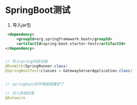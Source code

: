 # SpringBoot测试

1. 导入jar包

```xml
 <dependency>
     <groupId>org.springframework.boot</groupId>
     <artifactId>spring-boot-starter-test</artifactId>
</dependency>
```

```java

// 导入spring的启动类
@RunWith(SpringRunner.class)
@SpringBootTest(classes = GatewayServerApplication.class)


// springboot的环境就搭建好了

// 注入其他的类
@Autowire



```

